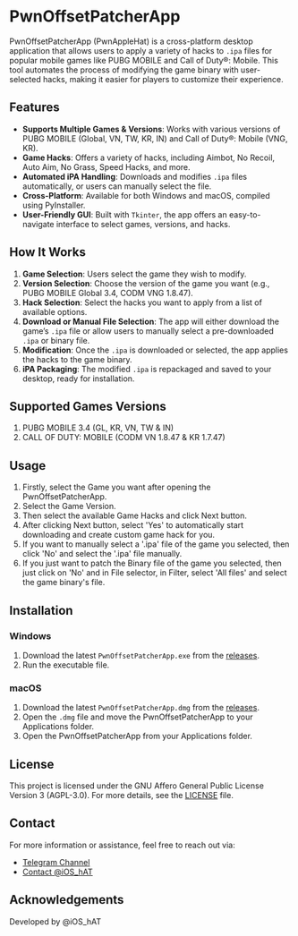 # PwnOffsetPatcherApp

PwnOffsetPatcherApp (PwnAppleHat) is a cross-platform desktop application that allows users to apply a variety of hacks to `.ipa` files for popular mobile games like PUBG MOBILE and Call of Duty®: Mobile. This tool automates the process of modifying the game binary with user-selected hacks, making it easier for players to customize their experience.

## Features

- **Supports Multiple Games & Versions**: Works with various versions of PUBG MOBILE (Global, VN, TW, KR, IN) and Call of Duty®: Mobile (VNG, KR).
- **Game Hacks**: Offers a variety of hacks, including Aimbot, No Recoil, Auto Aim, No Grass, Speed Hacks, and more.
- **Automated iPA Handling**: Downloads and modifies `.ipa` files automatically, or users can manually select the file.
- **Cross-Platform**: Available for both Windows and macOS, compiled using PyInstaller.
- **User-Friendly GUI**: Built with `Tkinter`, the app offers an easy-to-navigate interface to select games, versions, and hacks.

## How It Works

1. **Game Selection**: Users select the game they wish to modify.
2. **Version Selection**: Choose the version of the game you want (e.g., PUBG MOBILE Global 3.4, CODM VNG 1.8.47).
3. **Hack Selection**: Select the hacks you want to apply from a list of available options.
4. **Download or Manual File Selection**: The app will either download the game’s `.ipa` file or allow users to manually select a pre-downloaded `.ipa` or binary file.
5. **Modification**: Once the `.ipa` is downloaded or selected, the app applies the hacks to the game binary.
6. **iPA Packaging**: The modified `.ipa` is repackaged and saved to your desktop, ready for installation.

## Supported Games Versions

1. PUBG MOBILE 3.4 (GL, KR, VN, TW & IN)
2. CALL OF DUTY: MOBILE (CODM VN 1.8.47 & KR 1.7.47)

## Usage

1. Firstly, select the Game you want after opening the PwnOffsetPatcherApp.
2. Select the Game Version.
3. Then select the available Game Hacks and click Next button.
4. After clicking Next button, select 'Yes' to automatically start downloading and create custom game hack for you.
5. If you want to manually select a '.ipa' file of the game you selected, then click 'No' and select the '.ipa' file manually.
6. If you just want to patch the Binary file of the game you selected, then just click on 'No' and in File selector, in Filter, select 'All files' and select the game binary's file.

## Installation

### Windows

1. Download the latest `PwnOffsetPatcherApp.exe` from the [releases](https://github.com/pwnapplehat/PwnOffsetPatcher/releases).
2. Run the executable file.

### macOS

1. Download the latest `PwnOffsetPatcherApp.dmg` from the [releases](https://github.com/pwnapplehat/PwnOffsetPatcher/releases).
2. Open the `.dmg` file and move the PwnOffsetPatcherApp to your Applications folder.
3. Open the PwnOffsetPatcherApp from your Applications folder.

## License

This project is licensed under the GNU Affero General Public License Version 3 (AGPL-3.0). For more details, see the [LICENSE](LICENSE) file.

## Contact

For more information or assistance, feel free to reach out via:

- [Telegram Channel](https://t.me/pwnapplehat)
- [Contact @iOS_hAT](https://t.me/iOS_hAT)

## Acknowledgements

Developed by @iOS_hAT
